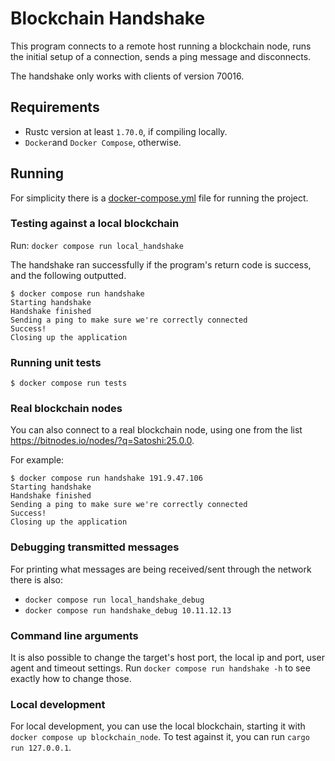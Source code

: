 # Blockchain Handshake

This program connects to a remote host running a blockchain node, runs the initial setup of a connection, sends a ping message and disconnects.

The handshake only works with clients of version 70016.


## Requirements
- Rustc version at least `1.70.0`, if compiling locally.
- `Docker`and `Docker Compose`, otherwise.

## Running

For simplicity there is a [docker-compose.yml]() file for running the project.

### Testing against a local blockchain

Run: `docker compose run local_handshake`

The handshake ran successfully if the program's return code is success, and the following outputted.

```
$ docker compose run handshake
Starting handshake
Handshake finished
Sending a ping to make sure we're correctly connected
Success!
Closing up the application
```

### Running unit tests
`$ docker compose run tests`

### Real blockchain nodes
You can also connect to a real blockchain node, using one from the list
https://bitnodes.io/nodes/?q=Satoshi:25.0.0.

For example:
```
$ docker compose run handshake 191.9.47.106
Starting handshake
Handshake finished
Sending a ping to make sure we're correctly connected
Success!
Closing up the application
```

### Debugging transmitted messages
For printing what messages are being received/sent through the network there is also:
- `docker compose run local_handshake_debug`
- `docker compose run handshake_debug 10.11.12.13`

### Command line arguments
It is also possible to change the target's host port, the local ip and port, user agent and timeout settings.
Run `docker compose run handshake -h` to see exactly how to change those.

### Local development
For local development, you can use the local blockchain, starting it with `docker compose up blockchain_node`.
To test against it, you can run `cargo run 127.0.0.1`.